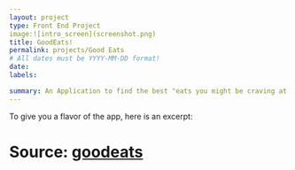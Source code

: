 ```yaml
---
layout: project
type: Front End Project
image:![intro_screen](screenshot.png)
title: GoodEats!
permalink: projects/Good Eats
# All dates must be YYYY-MM-DD format!
date: 
labels:

summary: An Application to find the best "eats you might be craving at the moment.
---
```

To give you a flavor of the app, here is an excerpt:

 <h1><h1>
 <p><p>

Source: <a href="https://github.com/Athomas9sa/front-end-project"><i class="large github icon "></i>goodeats</a>

